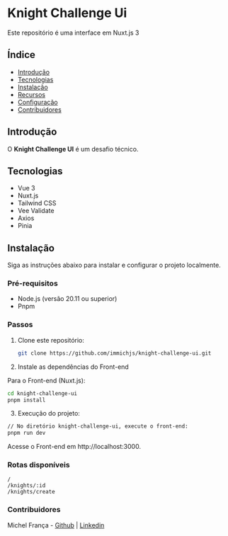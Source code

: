 # Knight Challenge Ui

Este repositório é uma interface em Nuxt.js 3

## Índice

- [Introdução](#introdução)
- [Tecnologias](#tecnologias)
- [Instalação](#instalação)
- [Recursos](#recursos)
- [Configuração](#configuração)
- [Contribuidores](#contribuidores)

## Introdução

O **Knight Challenge UI** é um desafio técnico.

## Tecnologias

- Vue 3
- Nuxt.js
- Tailwind CSS
- Vee Validate
- Axios
- Pinia

## Instalação

Siga as instruções abaixo para instalar e configurar o projeto localmente.

### Pré-requisitos

- Node.js (versão 20.11 ou superior)
- Pnpm

### Passos

1. Clone este repositório:

   ```bash
   git clone https://github.com/immichjs/knight-challenge-ui.git
   ```

2. Instale as dependências do Front-end

Para o Front-end (Nuxt.js):

```bash
cd knight-challenge-ui
pnpm install
```

3. Execução do projeto:

```bash
// No diretório knight-challenge-ui, execute o front-end:
pnpm run dev
```

Acesse o Front-end em http://localhost:3000.

### Rotas disponíveis

```
/
/knights/:id
/knights/create
```

### Contribuidores

Michel França - [Github](https://github.com/immichjs) | [Linkedin](https://linkedin.com/in/immichjs)
